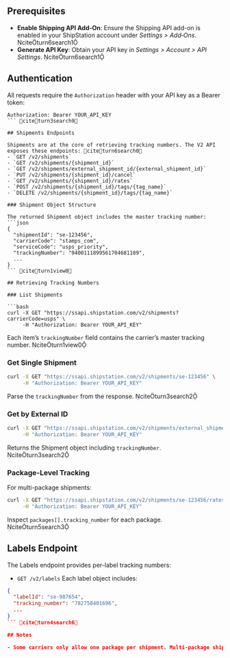 <!-- ShipStation V2 Tracking Documentation -->

## Prerequisites

- **Enable Shipping API Add-On**: Ensure the Shipping API add-on is enabled in your ShipStation account under _Settings > Add‑Ons_. citeturn6search1
- **Generate API Key**: Obtain your API key in _Settings > Account > API Settings_. citeturn6search1

## Authentication

All requests require the `Authorization` header with your API key as a Bearer token:
```http
Authorization: Bearer YOUR_API_KEY
``` citeturn3search9

## Shipments Endpoints

Shipments are at the core of retrieving tracking numbers. The V2 API exposes these endpoints: citeturn6search0
- `GET /v2/shipments`
- `GET /v2/shipments/{shipment_id}`
- `GET /v2/shipments/external_shipment_id/{external_shipment_id}`
- `PUT /v2/shipments/{shipment_id}/cancel`
- `GET /v2/shipments/{shipment_id}/rates`
- `POST /v2/shipments/{shipment_id}/tags/{tag_name}`
- `DELETE /v2/shipments/{shipment_id}/tags/{tag_name}`

### Shipment Object Structure

The returned Shipment object includes the master tracking number:
```json
{
  "shipmentId": "se-123456",
  "carrierCode": "stamps_com",
  "serviceCode": "usps_priority",
  "trackingNumber": "9400111899561704681189",
  ...
}
``` citeturn1view0

## Retrieving Tracking Numbers

### List Shipments

```bash
curl -X GET "https://ssapi.shipstation.com/v2/shipments?carrierCode=usps" \
     -H "Authorization: Bearer YOUR_API_KEY"
```
Each item’s `trackingNumber` field contains the carrier’s master tracking number. citeturn1view0

### Get Single Shipment

```bash
curl -X GET "https://ssapi.shipstation.com/v2/shipments/se-123456" \
     -H "Authorization: Bearer YOUR_API_KEY"
```
Parse the `trackingNumber` from the response. citeturn3search2

### Get by External ID

```bash
curl -X GET "https://ssapi.shipstation.com/v2/shipments/external_shipment_id/ABC123" \
     -H "Authorization: Bearer YOUR_API_KEY"
```
Returns the Shipment object including `trackingNumber`. citeturn3search2

### Package-Level Tracking

For multi-package shipments:
```bash
curl -X GET "https://ssapi.shipstation.com/v2/shipments/se-123456/rates" \
     -H "Authorization: Bearer YOUR_API_KEY"
```
Inspect `packages[].tracking_number` for each package. citeturn5search3

## Labels Endpoint

The Labels endpoint provides per-label tracking numbers:
- `GET /v2/labels`
Each label object includes:
```json
{
  "labelId": "se-987654",
  "tracking_number": "782758401696",
  ...
}
``` citeturn4search6

## Notes

- Some carriers only allow one package per shipment. Multi-package shipments may error out if unsupported. citeturn6search7
